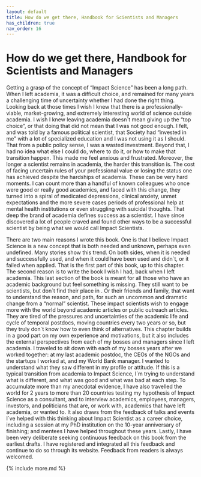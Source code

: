 ```yaml
---
layout: default
title: How do we get there, Handbook for Scientists and Managers
has_children: true
nav_order: 16
---
```


# How do we get there, Handbook for Scientists and Managers

Getting a grasp of the concept of “Impact Science” has been a long path. When I left academia, it was a difficult choice, and remained for many years a challenging time of uncertainty whether I had done the right thing. Looking back at those times I wish I knew that there is a professionally-viable, market-growing, and extremely interesting world of science outside academia. I wish I knew leaving academia doesn´t mean giving up the “top choice”, or that doing that did not mean that I was not good enough. I felt, and was told by a famous political scientist, that Society had “invested in me” with a lot of specialized education and I was not using it as I should. That from a public policy sense, I was a wasted investment. Beyond that, I had no idea what else I could do, where to do it, or how to make that transition happen. This made me feel anxious and frustrated. Moreover, the longer a scientist remains in academia, the harder this transition is. The cost of facing uncertain rules of your professional value or losing the status one has achieved despite the hardships of academia. These can be very hard moments. I can count more than a handful of known colleagues who once were good or really good academics, and faced with this change, they turned into a spiral of medicated depressions, clinical anxiety, unmet expectations and the more severe cases periods of professional help at mental health institutions or even struggling with suicidal thoughts. That deep the brand of academia defines success as a scientist. I have since discovered a lot of people craved and found other ways to be a successful scientist by being what we would call Impact Scientists.

There are two main reasons I wrote this book. One is that I believe Impact Science is a new concept that is both needed and unknown, perhaps even undefined. Many stories show this trend. On both sides, when it is needed and successfully used, and when it could have been used and didn´t, or it failed when applied. That is the first part of this book, up to this chapter. The second reason is to write the book I wish I had, back when I left academia. This last section of the book is meant for all those who have an academic background but feel something is missing. They still want to be scientists, but don´t find their place in . Or their friends and family, that want to understand the reason, and path, for such an uncommon and dramatic change from a “normal” scientist. These impact scientists wish to engage more with the world beyond academic articles or public outreach articles. They are tired of the pressures and uncertainties of the academic life and cycle of temporal postdocs, moving countries every two years or so, but they truly don´t know how to even think of alternatives. This chapter builds in a good part on my own experience and motivations, but it also includes the external perspectives from each of my bosses and managers since I left academia. I traveled to sit down with each of my bosses years after we worked together: at my last academic postdoc, the CEOs of the NGOs and the startups I worked at, and my World Bank manager. I wanted to understand what they saw different in my profile or attitude. If this is a typical transition from academia to Impact Science, I´m trying to understand what is different, and what was good and what was bad at each step. To accumulate more than my anecdotal evidence, I have also travelled the world for 2 years to more than 20 countries testing my hypothesis of Impact Science as a consultant, and to interview academics, employees, managers, investors, and politicians that are, or work with, academics that have left academia, or wanted to. It also draws from the feedback of talks and events I´ve helped with this thinking about Impact Scientist as a career choice, including a session at my PhD institution on the 10-year anniversary of finishing; and mentees I have helped throughout these years. Lastly, I have been very deliberate seeking continuous feedback on this book from the earliest drafts. I have registered and integrated all this feedback and continue to do so through its website. Feedback from readers is always welcomed.


{% include more.md %}
